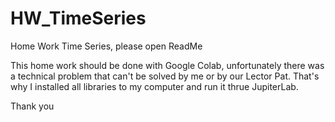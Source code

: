 # HW_TimeSeries
Home Work Time Series, please open ReadMe

This home work should be done with Google Colab, unfortunately there was a technical problem that can't be solved by me or by our Lector Pat. That's why I installed all libraries to my computer and run it thrue JupiterLab.

Thank you
